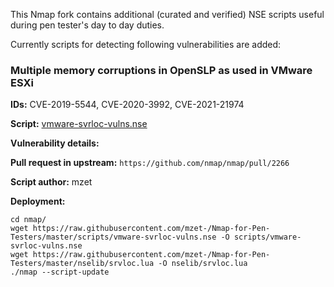 This Nmap fork contains additional (curated and verified) NSE scripts useful during pen tester's day to day duties. 

Currently scripts for detecting following vulnerabilities are added:

### Multiple memory corruptions in OpenSLP as used in VMware ESXi

**IDs:** CVE-2019-5544, CVE-2020-3992, CVE-2021-21974

**Script:** [vmware-svrloc-vulns.nse](https://github.com/mzet-/Nmap-for-Pen-Testers/blob/master/scripts/vmware-svrloc-vulns.nse)

**Vulnerability details:** 

**Pull request in upstream:** `https://github.com/nmap/nmap/pull/2266`

**Script author:** mzet

**Deployment:** 

```
cd nmap/
wget https://raw.githubusercontent.com/mzet-/Nmap-for-Pen-Testers/master/scripts/vmware-svrloc-vulns.nse -O scripts/vmware-svrloc-vulns.nse
wget https://raw.githubusercontent.com/mzet-/Nmap-for-Pen-Testers/master/nselib/srvloc.lua -O nselib/srvloc.lua
./nmap --script-update
```
